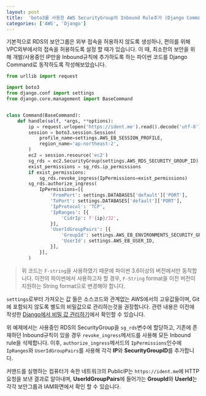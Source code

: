 ```yaml
---
layout: post
title:  'boto3를 사용한 AWS SecurityGroup의 Inbound Rule추가 (Django Command구현)'
categories: ['AWS', 'Django']
---
```


기본적으로 RDS의 보안그룹은 외부 접속을 허용하지 않도록 생성하나, 편의를 위해 VPC외부에서의 접속을 허용하도록 설정 할 때가 있습니다. 이 때, 최소한의 보안을 위해 개발/사용중인 IP만을 Inbound규칙에 추가하도록 하는 파이썬 코드를 Django Command로 동작하도록 작성해보았습니다.

```python
from urllib import request

import boto3
from django.conf import settings
from django.core.management import BaseCommand


class Command(BaseCommand):
    def handle(self, *args, **options):
        ip = request.urlopen('https://ident.me').read().decode('utf-8')
        session = boto3.session.Session(
            profile_name=settings.AWS_EB_SESSION_PROFILE,
            region_name='ap-northeast-2',
        )
        ec2 = session.resource('ec2')
        sg_rds = ec2.SecurityGroup(settings.AWS_RDS_SECURITY_GROUP_ID)
        exist_permissions = sg_rds.ip_permissions
        if exist_permissions:
            sg_rds.revoke_ingress(IpPermissions=exist_permissions)
        sg_rds.authorize_ingress(
            IpPermissions=[{
                'FromPort': settings.DATABASES['default']['PORT'],
                'ToPort': settings.DATABASES['default']['PORT'],
                'IpProtocol': 'TCP',
                'IpRanges': [{
                    'CidrIp': f'{ip}/32',
                }],
                'UserIdGroupPairs': [{
                    'GroupId': settings.AWS_EB_ENVIRONMENTS_SECURITY_GROUP_ID,
                    'UserId': settings.AWS_EB_USER_ID,
                }],
            }],
        )
```
> 위 코드는 `F-string`을 사용하였기 때문에 파이썬 3.6이상의 버전에서만 동작합니다. 이전의 파이썬에서 사용하고자 할 경우, `F-String` format을 이전 버전이 지원하는 String format으로 변경해야 합니다.

`settings`로부터 가져오는 값 들은 소스코드와 관계없는 AWS에서의 고유값들이며, Git에 포함되지 않도록 별도의 비밀값으로 관리하는것을 권장합니다. 관련 내용은 이전에 작성한 [Django에서 비밀 값 관리하기](https://lhy.kr/django-secrets)에서 확인할 수 있습니다.

위 예제에서는 사용중인 RDS의 SecurityGroup을 `sg_rds`변수에 할당하고, 기존에 존재하던 Inbound규칙이 있을 경우 `revoke_ingress`메서드를 사용해 모든 Inbound rule을 삭제합니다. 이후, `authorize_ingress`메서드의 `IpPermissions`인수에 `IpRanges`와 `UserIdGroupPairs`를 사용해 각각 **IP**와 **SecurityGroupID**를 추가합니다. 

커맨드를 실행하는 컴퓨터가 속한 네트워크의 PublicIP는 `https://ident.me`에 HTTP요청을 보낸 결과로 알아내며, **UserIdGroupPairs**에 들어가는 **GroupId**와 **UserId**는 각각 보안그룹과 IAM화면에서 확인 할 수 있습니다.
